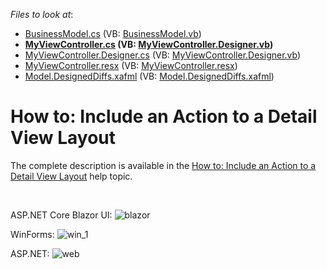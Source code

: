 <!-- default file list -->
*Files to look at*:

* [BusinessModel.cs](./CS/MySolution.Module/BusinessObjects/BusinessModel.cs) (VB: [BusinessModel.vb](./VB/MySolution.Module/BusinessObjects/BusinessModel.vb))
* **[MyViewController.cs](./CS/MySolution.Module/Controllers/MyViewController.cs) (VB: [MyViewController.Designer.vb](./VB/MySolution.Module/Controllers/MyViewController.Designer.vb))**
* [MyViewController.Designer.cs](./CS/MySolution.Module/Controllers/MyViewController.Designer.cs) (VB: [MyViewController.Designer.vb](./VB/MySolution.Module/Controllers/MyViewController.Designer.vb))
* [MyViewController.resx](./CS/MySolution.Module/Controllers/MyViewController.resx) (VB: [MyViewController.resx](./VB/MySolution.Module/Controllers/MyViewController.resx))
* [Model.DesignedDiffs.xafml](./CS/MySolution.Module/Model.DesignedDiffs.xafml) (VB: [Model.DesignedDiffs.xafml](./VB/MySolution.Module/Model.DesignedDiffs.xafml))
<!-- default file list end -->
# How to: Include an Action to a Detail View Layout


<p>The complete description is available in the <a href="http://documentation.devexpress.com/#Xaf/CustomDocument2816">How to: Include an Action to a Detail View Layout</a> help topic.</p>

<br/>

ASP.NET Core Blazor UI:
![blazor](https://user-images.githubusercontent.com/14300209/122009707-05874500-cdc3-11eb-9dd6-1a52181d1642.png)

WinForms:
![win_1](https://user-images.githubusercontent.com/14300209/122009690-00c29100-cdc3-11eb-9d17-d839dbe598dc.png)

ASP.NET:
![web](https://user-images.githubusercontent.com/14300209/122009700-0324eb00-cdc3-11eb-9a7b-25c3e6f7bdee.png)

